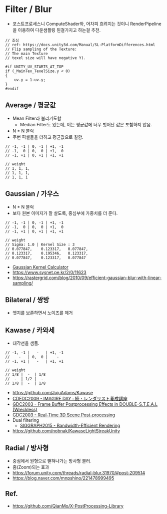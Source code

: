 # Filter / Blur

- 포스트프로세스니 ComputeShader와, 어차피 흐려지는 것이니 RenderPipeline을 이용하여 다운샘플링 된걸가지고 하는걸 추천.

``` hlsl
// 조심
// ref: https://docs.unity3d.com/Manual/SL-PlatformDifferences.html
// Flip sampling of the Texture: 
// The main Texture
// texel size will have negative Y).

#if UNITY_UV_STARTS_AT_TOP
if (_MainTex_TexelSize.y < 0)
{
    uv.y = 1-uv.y;
}
#endif
```

## Average / 평균값

- Mean Filter라 불리기도함
  - Median Filter도 있는데, 이는 평균값에 너무 벗어난 값은 포함하지 않음.
- N * N 블럭
- 주변 픽셀들을 더하고 평균값으로 칠함.

``` hlsl
// -1, -1 | 0, -1 | +1, -1
// -1,  0 | 0,  0 | +1,  0
// -1, +1 | 0, +1 | +1, +1

// weight
// 1, 1, 1,
// 1, 1, 1,
// 1, 1, 1
```

## Gaussian / 가우스

- N * N 블럭
- 보다 원본 이미지가 잘 살도록, 중심부에 가중치를 더 준다.

``` hlsl
// -1, -1 | 0, -1 | +1, -1
// -1,  0 | 0,  0 | +1,  0
// -1, +1 | 0, +1 | +1, +1

// weight
// Sigma: 1.0 | Kernel Size : 3
// 0.077847,    0.123317,   0.077847,
// 0.123317,    0.195346,   0.123317,
// 0.077847,    0.123317,   0.077847
```

- [Gaussian Kernel Calculator](http://dev.theomader.com/gaussian-kernel-calculator/)
- <https://www.sysnet.pe.kr/2/0/11623>
- <https://rastergrid.com/blog/2010/09/efficient-gaussian-blur-with-linear-sampling/>

## Bilateral / 쌍방

- 엣지를 보존하면서 노이즈를 제거

## Kawase / 카와세

- 대각선을 샘플.

``` hlsl
// -1, -1 |   -   | +1, -1
//    -   | 0,  0 |    -   
// -1, +1 |   -   | +1, +1

// weight
// 1/8 |  -  | 1/8
//  -  | 1/2 |  - 
// 1/8 |  -  | 1/8
```

- <https://github.com/JujuAdams/Kawase>
- [CDEDC2009 -  IMAGIRE DAY : 続・レンダリスト養成講座](https://cedil.cesa.or.jp/cedil_sessions/view/264)
- [GDC2003 - Frame Buffer Postprocessing Effects in DOUBLE-S.T.E.A.L (Wreckless)](http://genderi.org/frame-buffer-postprocessing-effects-in-double-s-t-e-a-l-wreckl.html)
- [GDC2003 - Real-Time 3D Scene Post-processing](https://developer.amd.com/wordpress/media/2012/10/Oat-ScenePostprocessing.pdf)
- Dual filtering
  - [SIGGRAPH2015 - Bandwidth-Efficient Rendering](https://community.arm.com/cfs-file/__key/communityserver-blogs-components-weblogfiles/00-00-00-20-66/siggraph2015_2D00_mmg_2D00_marius_2D00_notes.pdf)
- https://github.com/nobnak/KawaseLightStreakUnity

## Radial / 방사형

- 중심에서 원형으로 뻗혀나가는 방사형 블러.
- 줌(Zoom)되는 효과
- <https://forum.unity.com/threads/radial-blur.31970/#post-209514>
- <https://blog.naver.com/mnpshino/221478999495>

## Ref.

- <https://github.com/QianMo/X-PostProcessing-Library>
